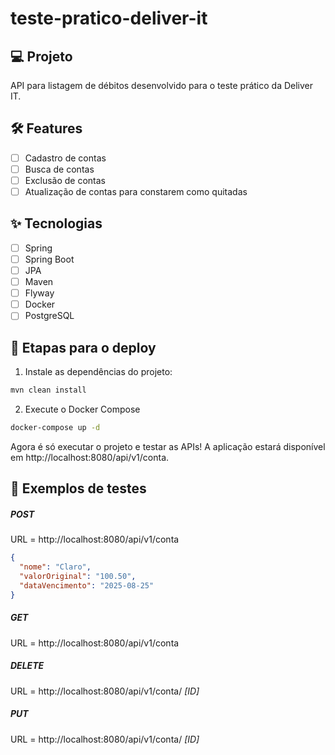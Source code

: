 # teste-pratico-deliver-it
## 💻 Projeto
API para listagem de débitos desenvolvido para o teste prático da Deliver IT.

## :hammer_and_wrench: Features
-   [ ] Cadastro de contas
-   [ ] Busca de contas
-   [ ] Exclusão de contas
-   [ ] Atualização de contas para constarem como quitadas

## ✨ Tecnologias
-   [ ] Spring
-   [ ] Spring Boot
-   [ ] JPA
-   [ ] Maven
-   [ ] Flyway
-   [ ] Docker
-   [ ] PostgreSQL

## 🚀 Etapas para o deploy
1.  Instale as dependências do projeto:
```bash
mvn clean install
```

2. Execute o Docker Compose
```bash
docker-compose up -d
```

Agora é só executar o projeto e testar as APIs! 
A aplicação estará disponível em http://localhost:8080/api/v1/conta.

## 🧪 Exemplos de testes
##### POST
URL =  http://localhost:8080/api/v1/conta
```json
{
  "nome": "Claro",
  "valorOriginal": "100.50",
  "dataVencimento": "2025-08-25"
}
```

##### GET
URL =   http://localhost:8080/api/v1/conta

##### DELETE
URL =  http://localhost:8080/api/v1/conta/ _[ID]_

##### PUT
URL =  http://localhost:8080/api/v1/conta/ _[ID]_
